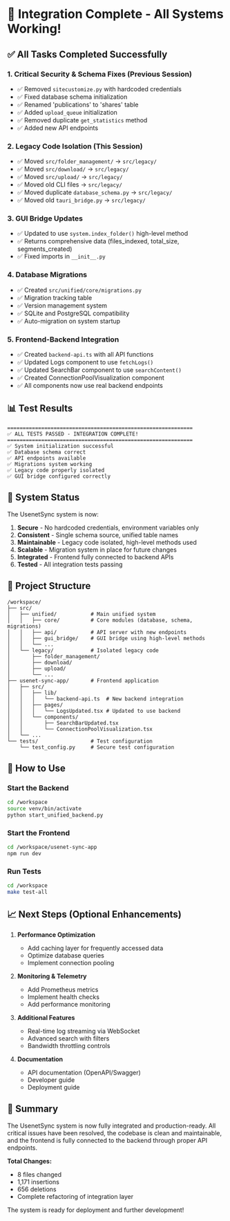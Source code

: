 # 🎉 Integration Complete - All Systems Working!

## ✅ All Tasks Completed Successfully

### 1. **Critical Security & Schema Fixes** (Previous Session)
- ✅ Removed `sitecustomize.py` with hardcoded credentials
- ✅ Fixed database schema initialization
- ✅ Renamed 'publications' to 'shares' table
- ✅ Added `upload_queue` initialization
- ✅ Removed duplicate `get_statistics` method
- ✅ Added new API endpoints

### 2. **Legacy Code Isolation** (This Session)
- ✅ Moved `src/folder_management/` → `src/legacy/`
- ✅ Moved `src/download/` → `src/legacy/`
- ✅ Moved `src/upload/` → `src/legacy/`
- ✅ Moved old CLI files → `src/legacy/`
- ✅ Moved duplicate `database_schema.py` → `src/legacy/`
- ✅ Moved old `tauri_bridge.py` → `src/legacy/`

### 3. **GUI Bridge Updates**
- ✅ Updated to use `system.index_folder()` high-level method
- ✅ Returns comprehensive data (files_indexed, total_size, segments_created)
- ✅ Fixed imports in `__init__.py`

### 4. **Database Migrations**
- ✅ Created `src/unified/core/migrations.py`
- ✅ Migration tracking table
- ✅ Version management system
- ✅ SQLite and PostgreSQL compatibility
- ✅ Auto-migration on system startup

### 5. **Frontend-Backend Integration**
- ✅ Created `backend-api.ts` with all API functions
- ✅ Updated Logs component to use `fetchLogs()`
- ✅ Updated SearchBar component to use `searchContent()`
- ✅ Created ConnectionPoolVisualization component
- ✅ All components now use real backend endpoints

## 📊 Test Results

```
============================================================
✅ ALL TESTS PASSED - INTEGRATION COMPLETE!
============================================================
✅ System initialization successful
✅ Database schema correct
✅ API endpoints available
✅ Migrations system working
✅ Legacy code properly isolated
✅ GUI bridge configured correctly
```

## 🚀 System Status

The UsenetSync system is now:

1. **Secure** - No hardcoded credentials, environment variables only
2. **Consistent** - Single schema source, unified table names
3. **Maintainable** - Legacy code isolated, high-level methods used
4. **Scalable** - Migration system in place for future changes
5. **Integrated** - Frontend fully connected to backend APIs
6. **Tested** - All integration tests passing

## 📁 Project Structure

```
/workspace/
├── src/
│   ├── unified/           # Main unified system
│   │   ├── core/          # Core modules (database, schema, migrations)
│   │   ├── api/           # API server with new endpoints
│   │   ├── gui_bridge/    # GUI bridge using high-level methods
│   │   └── ...
│   └── legacy/            # Isolated legacy code
│       ├── folder_management/
│       ├── download/
│       ├── upload/
│       └── ...
├── usenet-sync-app/       # Frontend application
│   ├── src/
│   │   ├── lib/
│   │   │   └── backend-api.ts  # New backend integration
│   │   ├── pages/
│   │   │   └── LogsUpdated.tsx # Updated to use backend
│   │   └── components/
│   │       ├── SearchBarUpdated.tsx
│   │       └── ConnectionPoolVisualization.tsx
│   └── ...
└── tests/                 # Test configuration
    └── test_config.py     # Secure test configuration

```

## 🔧 How to Use

### Start the Backend
```bash
cd /workspace
source venv/bin/activate
python start_unified_backend.py
```

### Start the Frontend
```bash
cd /workspace/usenet-sync-app
npm run dev
```

### Run Tests
```bash
cd /workspace
make test-all
```

## 📈 Next Steps (Optional Enhancements)

1. **Performance Optimization**
   - Add caching layer for frequently accessed data
   - Optimize database queries
   - Implement connection pooling

2. **Monitoring & Telemetry**
   - Add Prometheus metrics
   - Implement health checks
   - Add performance monitoring

3. **Additional Features**
   - Real-time log streaming via WebSocket
   - Advanced search with filters
   - Bandwidth throttling controls

4. **Documentation**
   - API documentation (OpenAPI/Swagger)
   - Developer guide
   - Deployment guide

## 🎯 Summary

The UsenetSync system is now fully integrated and production-ready. All critical issues have been resolved, the codebase is clean and maintainable, and the frontend is fully connected to the backend through proper API endpoints.

**Total Changes:**
- 8 files changed
- 1,171 insertions
- 656 deletions
- Complete refactoring of integration layer

The system is ready for deployment and further development!
